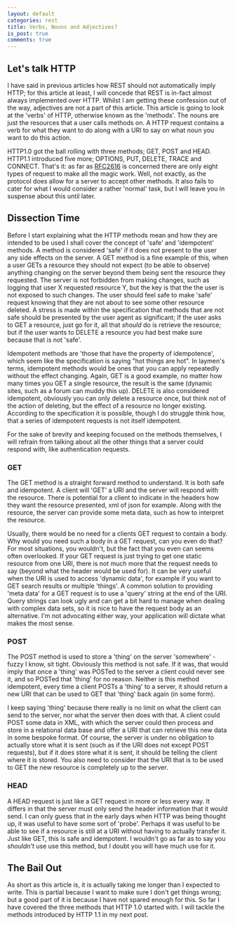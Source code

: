 ```yaml
---
layout: default
categories: rest
title: Verbs, Nouns and Adjectives?
is_post: true
comments: true
---
```


## Let's talk HTTP

I have said in previous articles how REST should not automatically imply HTTP; for this article at least, I will concede that REST is in-fact almost always implemented over HTTP.
Whilst I am getting these confession out of the way, adjectives are not a part of this article.
This article is going to look at the 'verbs' of HTTP, otherwise known as the 'methods'.
The nouns are just the resources that a user calls methods on. 
A HTTP request contains a verb for what they want to do along with a URI to say on what noun you want to do this action. 

HTTP1.0 got the ball rolling with three methods; GET, POST and HEAD. HTTP1.1 introduced five more; OPTIONS, PUT, DELETE, TRACE and CONNECT. 
That's it: as far as [RFC2616](http://tools.ietf.org/html/rfc2616) is concerned there are only eight types of request to make all the magic work. 
Well, not exactly, as the protocol does allow for a server to accept other methods. 
It also fails to cater for what I would consider a rather 'normal' task, but I will leave you in suspense about this until later.

## Dissection Time

Before I start explaining what the HTTP methods mean and how they are intended to be used I shall cover the concept of 'safe' and 'idempotent' methods. 
A method is considered 'safe' if it does not present to the user any side effects on the server. 
A GET method is a fine example of this, when a user GETs a resource they should not expect (to be able to observe) anything changing on the server beyond them being sent the resource they requested. 
The server is not forbidden from making changes, such as logging that user X requested resource Y, but the key is that the the user is not exposed to such changes. 
The user should feel safe to make 'safe' request knowing that they are not about to see some other resource deleted.
A stress is made within the specification that methods that are not safe should be presented by the user agent as significant; 
If the user asks to GET a resource, just go for it, all that *should* do is retrieve the resource; but if the user wants to DELETE a resource you had best make sure because that is not 'safe'.

Idempotent methods are 'those that have the property of idempotence', which seem like the specification is saying "hot things are hot". 
In laymen's terms, idempotent methods would be ones that you can apply repeatedly without the effect changing. 
Again, GET is a good example, no matter how many times you GET a single resource, the result is the same (dynamic sites, such as a forum can muddy this up).
DELETE is also considered idempotent, obviously you can only delete a resource once, but think not of the action of deleting, but the effect of a resource no longer existing.
According to the specification it is possible, though I do struggle think how, that a series of idempotent requests is not itself idempotent.

For the sake of brevity and keeping focused on the methods themselves, I will refrain from talking about all the other things that a server could respond with, like authentication requests.

### GET

The GET method is a straight forward method to understand. 
It is both safe and idempotent. 
A client will 'GET' a URI and the server will respond with the resource. 
There is potential for a client to indicate in the headers how they want the resource presented, xml of json for example. 
Along with the resource, the server can provide some meta data, such as how to interpret the resource.

Usually, there would be no need for a clients GET request to contain a body.
Why would you need such a body in a GET request, can you even do that?
For most situations, you wouldn't, but the fact that you even can seems often overlooked.
If your GET request is just trying to get one static resource from one URI, there is not much more that the request needs to say (beyond what the header would be used for).
It can be very useful when the URI is used to access 'dynamic data', for example if you want to GET search results or multiple 'things'. 
A common solution to providing 'meta data' for a GET request is to use a 'query' string at the end of the URI.
Query strings can look ugly and can get a bit hard to manage when dealing with complex data sets, so it is nice to have the request body as an alternative.
I'm not advocating either way, your application will dictate what makes the most sense.

### POST

The POST method is used to store a 'thing' on the server 'somewhere' - fuzzy I know, sit tight.
Obviously this method is not safe. 
If it was, that would imply that once a 'thing' was POSTed to the server a client could never see it, and so POSTed that 'thing' for no reason.
Neither is this method idempotent, every time a client POSTs a 'thing' to a server, it should return a new URI that can be used to GET that 'thing' back again (in some form).

I keep saying 'thing' because there really is no limit on what the client can send to the server, nor what the server then does with that.
A client could POST some data in XML, with which the server could then process and store in a relational data base and offer a URI that can retrieve this new data in some bespoke format.
Of course, the server is under no obligation to actually store what it is sent (such as if the URI does not except POST requests), but if it does store what it is sent, it should be telling the client where it is stored.
You also need to consider that the URI that is to be used to GET the new resource is completely up to the server.


### HEAD

A HEAD request is just like a GET request in more or less every way. 
It differs in that the server must only send the header information that it would send.
I can only guess that in the early days when HTTP was being thought up, it was useful to have some sort of 'probe'.
Perhaps it was useful to be able to see if a resource is still at a URI without having to actually transfer it.
Just like GET, this is safe and idempotent.
I wouldn't go as far as to say you *shouldn't* use use this method, but I doubt you will have much use for it.

## The Bail Out

As short as this article is, it is actually taking me longer than I expected to write. 
This is partial because I want to make sure I don't get things wrong; 
but a good part of it is because I have not spared enough for this.
So far I have covered the three methods that HTTP 1.0 started with.
I will tackle the methods introduced by HTTP 1.1 in my next post.
